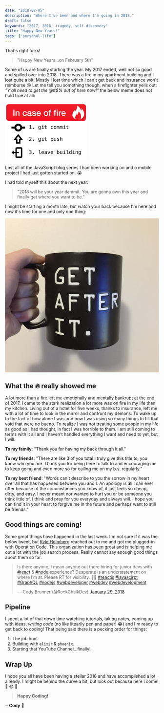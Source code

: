 ```yaml
---
date: "2018-02-05"
description: "Where I've been and where I'm going in 2018."
draft: false
keywords: "2017, 2018, tragedy, self-discovery"
title: "Happy New Years!"
tags: ["personal-life"]
---
```


That's right folks!

> "Happy New Years...on February 5th"

Some of us are finally starting the year. My 2017 ended, well not so good and spilled over into 2018. There was a fire in my apartment building and I lost quite a bit. Mostly I lost time which I can't get back and insurance won't reimburse :cry: Let me tell you something though, when a firefighter yells out: _"Y'all need to get the @#$% out of here now!"_ the below meme does not hold true at all:

![git-commit-meme](./git-commit-meme.png)

Lost all of the JavaScript blog series I had been working on and a mobile project I had just gotten started on. :sob:

I had told myself this about the next year:

> "2018 will be your year dammit. You are gonna own this year and finally get where you want to be."

I might be starting a month late, but watch your back because I'm here and now it's time for one and only one thing:

![Get After It!](./get-after-it.jpg)

## What the :fire: really showed me

A lot more than a fire left me emotionally and mentally bankrupt at the end of 2017. I came to the stark realization a lot more was on fire in my life than my kitchen. Living out of a hotel for five weeks, thanks to insurance, left me with a lot of time to look in the mirror and confront my demons. To wake up to the fact of how alone I was and how I was using so many things to fill that void that were no bueno. To realize I was not treating some people in my life as good as I had thought, in fact I was horrible to them. I am still coming to terms with it all and I haven't handled everything I want and need to yet, but I will.

**To my family**: "Thank you for having my back through it all."

**To my friends**: "There are like 3 of you total I truly give this title to, you know who you are. Thank you for being here to talk to and encouraging me to keep going and even more so for calling me on my b.s. regularly."

**To my best friend**: "Words can't describe to you the sorrow in my heart over all that has happened between you and I. An apology is all I can ever offer because of the circumstances you know of, it just feels so cheap, dirty, and easy. I never meant nor wanted to hurt you or be someone you think little of. I think and pray for you everyday and always will. I hope you can find it in your heart to forgive me in the future and perhaps want to still be friends."

## Good things are coming!

Some great things have happened in the last week. I'm not sure if it was the below tweet, but [Kyle Holmberg](https://kylemh.com/) reached out to me and got me plugged-in with [Operation Code](https://operationcode.org/). This organization has been great and is helping me out a lot with the job search process. Really cannot say enough good things about them so far.

<blockquote class="twitter-tweet" data-align="center" data-conversation="none" data-lang="en"><p lang="en" dir="ltr">Is there anyone, I mean anyone out there hiring for junior devs with <a href="https://twitter.com/hashtag/react?src=hash&amp;ref_src=twsrc%5Etfw">#react</a> &amp; <a href="https://twitter.com/hashtag/node?src=hash&amp;ref_src=twsrc%5Etfw">#node</a> experience? Desperate is an understatement on where I’m at. Please RT for visibility.  🙏🏻 <a href="https://twitter.com/hashtag/reactjs?src=hash&amp;ref_src=twsrc%5Etfw">#reactjs</a> <a href="https://twitter.com/hashtag/javascirpt?src=hash&amp;ref_src=twsrc%5Etfw">#javascirpt</a> <a href="https://twitter.com/hashtag/GraphQL?src=hash&amp;ref_src=twsrc%5Etfw">#GraphQL</a> <a href="https://twitter.com/hashtag/nodejs?src=hash&amp;ref_src=twsrc%5Etfw">#nodejs</a> <a href="https://twitter.com/hashtag/webdeveloper?src=hash&amp;ref_src=twsrc%5Etfw">#webdeveloper</a> <a href="https://twitter.com/hashtag/webdev?src=hash&amp;ref_src=twsrc%5Etfw">#webdev</a> <a href="https://twitter.com/hashtag/webdevelopment?src=hash&amp;ref_src=twsrc%5Etfw">#webdevelopment</a></p>&mdash; Cody Brunner (@RockChalkDev) <a href="https://twitter.com/RockChalkDev/status/958018912880414721?ref_src=twsrc%5Etfw">January 29, 2018</a></blockquote>

## Pipeline

I spent a lot of that down time watching tutorials, taking notes, coming up with ideas, _writing code_ (no like litearlly pen and paper! :joy:) and I'm ready to get back to coding! That being said there is a pecking order for things:

1. The job hunt
2. Building with `elixir` & `phoenix`.
3. Starting that YouTube Channel...finally!

## Wrap Up

I hope you all have been having a stellar 2018 and have accomplished a lot already. I might be behind the curve a bit, but look out because here I come! :rocket: :sunglasses: :metal:

<!-- End of Post -->

> **Happy Coding!**

**~ Cody** :rocket:
